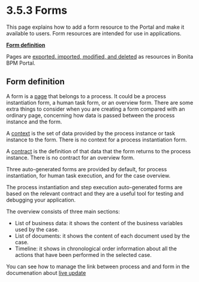 # 3.5.3 Forms

This page explains how to add a form resource to the Portal and make it available to users. Form resources are intended for use in applications.

**[Form definition](#form_definition)**

Pages are [exported. imported, modified, and deleted](/resource-management.md) as resources in Bonita BPM Portal. 

## Form definition

A form is a [page](/pages.md) that belongs to a process. It could be a process instantiation form, a human task form, or an overview form. There are some extra things to consider when you are creating a form compared with an ordinary page, concerning how data is passed between the process instance and the form.

A [context](/contracts-and-contexts.md#context) is the set of data provided by the process instance or task instance to the form. 
There is no context for a process instantiation form.

A [contract](/contracts-and-contexts.md) is the definition of that data that the form returns to the process instance. There is no contract for an overview form.

Three auto-generated forms are provided by default, for process instantiation, for human task execution, and for the case overview. 

The process instantiation and step execution auto-generated forms are based on the relevant contract and they are a useful tool for testing and debugging your application. 

The overview consists of three main sections:

* List of business data: it shows the content of the business variables used by the case.
* List of documents: it shows the content of each document used by the case.
* Timeline: it shows in chronological order information about all the actions that have been performed in the selected case.

You can see how to manage the link between process and and form in the documenation about [live update](/live-update.md#forms)